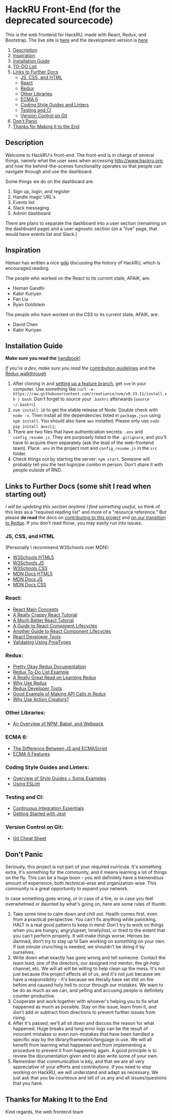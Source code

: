 # HackRU Front-End (for the deprecated sourcecode)

This is the web frontend for HackRU, made with React, Redux, and Bootstrap. The live site is [here](http://hackru.org) and the development version is [here](http://dev.hackru.org)

1.  [Description](#description)
3.  [Inspiration](#inspiration)
4.  [Installation Guide](#installation)
6.  [TO-DO List](#to-do-list)
7.  [Links to Further Docs](#links-to-further-docs)
    *  [JS, CSS, and HTML](#js-css-and-html)
    *  [React](#react)
    *  [Redux](#redux)
    *  [Other Libraries](#other-libraries)
    *  [ECMA 6](#ecma-6)
    *  [Coding Style Guides and Linters](#coding-style-guides-and-linters)
    *  [Testing and CI](#testing-and-ci)
    *  [Version Control on Git](#version-control-on-git)
8.  [Don't Panic](#dont-panic)
9.  [Thanks for Making It to the End](#thanks-for-making-it-to-the-end)


## Description

Welcome to HackRU's front-end.  The front-end is in charge of several things, namely what the user sees when accessing http://www.hackru.org,
and how the behind-the-scenes functionality operates so that people can navigate through and use the dashboard.

Some things we do on the dashboard are:
1.  Sign up, login, and register
2.  Handle magic URL's
3.  Events list
4.  Slack messaging
5.  Admin dashboard

There are plans to separate the dashboard into a user section (remaining on the dashboard page) and a user-agnostic section (on a "live" page, that would have events list and Slack.)

## Inspiration

Heman has written a nice [wiki](https://github.com/HackRU/lcs/wiki/History) discussing the history of HackRU, which is encouraged reading.

The people who worked on the React to its current state, AFAIK, are:

*   Heman Gandhi
*   Kabir Kuriyan
*   Fan Liu
*   Ryan Goldstein

The people who have worked on the CSS to its current state, AFAIK, are:

*   David Chen
*   Kabir Kuriyan

## Installation Guide

**Make sure you read the** [handbook!](https://github.com/HackRU/handbook/blob/master/architects.md)

*If you're a dev, make sure you read the* [contribution guidelines](./CONTRIBUTING.md) and the [Redux walkthrough](./ROAD_TO_REDUX.md)

1.  After cloning in and [setting up a feature branch](https://www.atlassian.com/git/tutorials/comparing-workflows/feature-branch-workflow), get `nvm` in your computer.  Use something like `curl -o- https://raw.githubusercontent.com/creationix/nvm/v0.33.11/install.sh | bash`.  Don't forget to source your `.bashrc` afterwards (`source ~/.bashrc`)
2.  `nvm install 10` to get the stable release of Node.  Double check with `node -v`.  Then install all the dependencies listed in `package.json` using `npm install`.  You should also have `aws` installed; Please only use `sudo pip install awscli`;
3.  There are two files that have authentication secrets: `.env` and `config_resume.js`. They are purposely listed in the `.gitignore`, and you'll have to acquire them separately (ask the lead of the web-frontend team). Place `.env` in the project root and `config_resume.js` in the `src` folder.
4.  Check things out by starting the server: `npm start`.  Someone will probably tell you the test login/pw combo in person.  Don't share it with people outside of RND.

## Links to Further Docs (some shit I read when starting out)

*I will be updating this section anytime I find something useful*, so think of this less as a "required reading list" and more of a "resource reference."
But please **do read** the docs on [contributing to this project](./CONTRIBUTING.md) and [on our transition to Redux](./ROAD_TO_REDUX.md).
If you don't read those, you may easily run into issues.

### JS, CSS, and HTML 
(Personally I recommend W3Schools over MDN):
-  [W3Schools HTML5](https://www.w3schools.com/Html/default.asp)
-  [W3Schools JS](https://www.w3schools.com/js/default.asp)
-  [W3Schools CSS](https://www.w3schools.com/css/default.asp)
-  [MDN Docs HTML5](https://developer.mozilla.org/en-US/docs/Web/Guide/HTML/HTML5)
-  [MDN Docs JS](https://developer.mozilla.org/en-US/docs/Web/JavaScript/Reference)
-  [MDN Docs CSS](https://developer.mozilla.org/en-US/docs/Web/CSS)

### React:
-  [React Main Concepts](https://reactjs.org/docs/hello-world.html)
-  [A Really Crappy React Tutorial](https://reactjs.org/tutorial/tutorial.html)
-  [A Much Better React Tutorial](https://tylermcginnis.com/reactjs-tutorial-a-comprehensive-guide-to-building-apps-with-react/)
-  [A Guide to React Component Lifecycles](https://medium.com/@baphemot/understanding-reactjs-component-life-cycle-823a640b3e8d)
-  [Another Guide to React Component Lifecycles](https://hackernoon.com/reactjs-component-lifecycle-methods-a-deep-dive-38275d9d13c0)
-  [React Developer Tools](https://github.com/facebook/react-devtools)
-  [Validating Using PropTypes](https://steemit.com/utopian-io/@jfuenmayor96/validating-the-props-of-your-react-components-with-proptypes)

### Redux:
-  [Pretty Okay Redux Documentation](https://redux.js.org/)
-  [Redux To-Do List Example](https://redux.js.org/basics/example-todo-list)
-  [A Really Great Read on Learning Redux](https://daveceddia.com/how-does-redux-work/)
-  [Why Use Redux](https://hackernoon.com/how-to-redux-with-react-836ed6d85330)
-  [Redux Developer Tools](https://github.com/zalmoxisus/redux-devtools-extension) 
-  [Good Example of Making API Calls in Redux](https://stackoverflow.com/questions/39813984/how-to-fetch-data-through-api-in-redux)
-  [Why Use Action Creators?](https://blog.isquaredsoftware.com/2016/10/idiomatic-redux-why-use-action-creators/?utm_source=hashnode.com)

### Other Libraries:
-  [An Overview of NPM, Babel, and Webpack](https://medium.com/front-end-hacking/what-are-npm-yarn-babel-and-webpack-and-how-to-properly-use-them-d835a758f987)

### ECMA 6:
-  [The Difference Between JS and ECMAScript](https://medium.freecodecamp.org/whats-the-difference-between-javascript-and-ecmascript-cba48c73a2b5)
-  [ECMA 6 Features](http://es6-features.org)

### Coding Style Guides and Linters:
-  [Overview of Style Guides + Some Examples](https://codeburst.io/5-javascript-style-guides-including-airbnb-github-google-88cbc6b2b7aa)
-  [Using ESLint](https://eslint.org/docs/user-guide/getting-started)

### Testing and CI:
-  [Continuous Integration Essentials](https://codeship.com/continuous-integration-essentials)
-  [Getting Started with Jest](https://jestjs.io/docs/en/getting-started)

### Version Control on Git:
-  [Git Cheat Sheet](https://www.atlassian.com/git/tutorials/atlassian-git-cheatsheet)


## Don't Panic

Seriously, this project is not part of your required curricula.  It's something extra, it's something for the community, and it means learning a lot of things on the fly.
This can be a huge boon - you will definitely have a tremendous amount of experience, both technical-wise and organization-wise.  This community is a great opportunity to expand your network.

In case something goes wrong, or in case of a fire, or in case you feel overwhelmed or daunted by what's going on, here are some rules of thumb:

1.  Take some time to calm down and chill out.  Health comes first, even from a practical perspective.  You can't fix anything while panicking.  HALT is a real good pattern to keep in mind:  Don't try to work on things when you are hungry, angry/upset, lonely/lost, or tired to the extent that you can't perform properly.  It will make things worse.  Heroes be damned, don't try to stay up til 5am working on something on your own.  If last minute crunching is needed, we shouldn't be doing it by ourselves.
2.  Write down what exactly has gone wrong and tell someone.  Contact the team lead, one of the directors, our assigned rnd mentor, the git-help channel, etc.  We will all will be willing to help clean up the mess.   It's not just because this project affects all of us, and it's not just because we have a responsibility - it's because we literally have set shit on fire before and caused holy hell to occur through our mistakes.  We want to be do as much as we can, and yelling and accusing people is definitely counter-productive.
3.  Cooperate and work together with whoever's helping you to fix what happened as much as possible.  Stay on the issue, learn from it, and don't add or subtract from directions to prevent further issues from rising.  
4.  After it's passed, we'll all sit down and discuss the reason for what happened.  Huge breaks and long error logs can be the result of innocent mistakes or even non-mistakes that have been handled a specific way by the library/framework/language in use.  We will all benefit from learning what happened and from implementing a procedure to prevent it from happening again.  A good principle is to review the documentation given and to also write some of your own.
5.  Remember that communication is key, and that we are all very appreciative of your efforts and contributions.  If you need to stop working on HackRU, we will understand and adapt as necessary.  We just ask that you be courteous and tell of us any and all issues/questions that you have.

## Thanks for Making It to the End

Kind regards, the web frontend team

